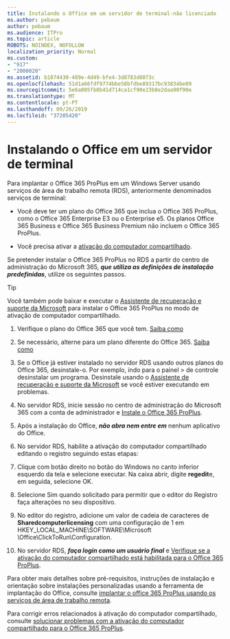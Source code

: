 ```yaml
---
title: Instalando o Office em um servidor de terminal-não licenciado
ms.author: pebaum
author: pebaum
ms.audience: ITPro
ms.topic: article
ROBOTS: NOINDEX, NOFOLLOW
localization_priority: Normal
ms.custom:
- "917"
- "2000020"
ms.assetid: b1074430-489e-4d49-bfe4-3d8783d8073c
ms.openlocfilehash: 51d1a66fdf9774bbe58bfdbe89317bc93834be09
ms.sourcegitcommit: 5e6a805fb0b41d714ca1cf90e23b8e2daa90f90e
ms.translationtype: MT
ms.contentlocale: pt-PT
ms.lasthandoff: 09/26/2019
ms.locfileid: "37205420"
---
```

# <a name="installing-office-on-a-terminal-server"></a>Instalando o Office em um servidor de terminal

Para implantar o Office 365 ProPlus em um Windows Server usando serviços de área de trabalho remota (RDS), anteriormente denominados serviços de terminal:
  
- Você deve ter um plano do Office 365 que inclua o Office 365 ProPlus, como o Office 365 Enterprise E3 ou o Enterprise e5. Os planos Office 365 Business e Office 365 Business Premium não incluem o Office 365 ProPlus.

- Você precisa ativar a [ativação do computador compartilhado](https://docs.microsoft.com/DeployOffice/overview-of-shared-computer-activation-for-office-365-proplus).

Se pretender instalar o Office 365 ProPlus no RDS a partir do centro de administração do Microsoft 365, ***que utiliza as definições de instalação predefinidas***, utilize os seguintes passos.

> [!TIP]
> Você também pode baixar e executar o [Assistente de recuperação e suporte da Microsoft](https://aka.ms/SaRA_OfficeSCA_M365Portal) para instalar o Office 365 ProPlus no modo de ativação de computador compartilhado.
  
1. Verifique o plano do Office 365 que você tem. [Saiba como](https://docs.microsoft.com/office365/admin/admin-overview/what-subscription-do-i-have)

2. Se necessário, alterne para um plano diferente do Office 365. [Saiba como](https://docs.microsoft.com/office365/admin/subscriptions-and-billing/switch-to-a-different-plan)

3. Se o Office já estiver instalado no servidor RDS usando outros planos do Office 365, desinstale-o. Por exemplo, indo para o painel \> de controle desinstalar um programa. Desinstale usando o [Assistente de recuperação e suporte da Microsoft](https://aka.ms/SARA-OfficeUninstall-Alchemy) se você estiver executando em problemas.

4. No servidor RDS, inicie sessão no centro de administração do Microsoft 365 com a conta de administrador e [Instale o Office 365 ProPlus](https://portal.office.com/OLS/MySoftware.aspx).

5. Após a instalação do Office, ***não abra nem entre em*** nenhum aplicativo do Office.

6. No servidor RDS, habilite a ativação do computador compartilhado editando o registro seguindo estas etapas:

1. Clique com botão direito no botão do Windows no canto inferior esquerdo da tela e selecione executar. Na caixa abrir, digite **regedit**e, em seguida, selecione OK.

2. Selecione Sim quando solicitado para permitir que o editor do Registro faça alterações no seu dispositivo.

3. No editor do registro, adicione um valor de cadeia de caracteres de **Sharedcomputerlicensing** com uma configuração de 1 em HKEY_LOCAL_MACHINE\SOFTWARE\Microsoft \Office\ClickToRun\Configuration.

7. No servidor RDS, ***faça login como um usuário final*** e [Verifique se a ativação do computador compartilhado está habilitada para o Office 365 ProPlus](https://docs.microsoft.com/DeployOffice/troubleshoot-issues-with-shared-computer-activation-for-office-365-proplus#verify-that-activation-for-office-365-proplus-succeeded).

Para obter mais detalhes sobre pré-requisitos, instruções de instalação e orientação sobre instalações personalizadas usando a ferramenta de implantação do Office, consulte [implantar o office 365 ProPlus usando os serviços de área de trabalho remota](https://docs.microsoft.com/DeployOffice/deploy-office-365-proplus-by-using-remote-desktop-services).
  
Para corrigir erros relacionados à ativação do computador compartilhado, consulte [solucionar problemas com a ativação do computador compartilhado para o Office 365 ProPlus](https://docs.microsoft.com/DeployOffice/troubleshoot-issues-with-shared-computer-activation-for-office-365-proplus).
  
